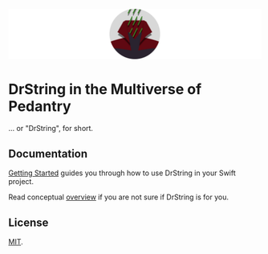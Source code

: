 ![Circular Logo](Documentation/Assets/Logo-Circular-Header.png)

# DrString in the Multiverse of Pedantry

… or "DrString", for short.

## Documentation

[Getting Started][] guides you through how to use DrString in your Swift
project.

Read conceptual [overview][] if you are not sure if DrString is for you.

[Getting Started]: Documentation/GettingStarted.md
[Overview]: Documentation/Overview.md

## License

[MIT](LICENSE.md).
